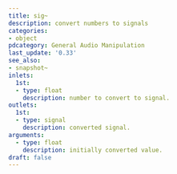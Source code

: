 ```yaml
---
title: sig~
description: convert numbers to signals
categories:
- object
pdcategory: General Audio Manipulation
last_update: '0.33'
see_also:
- snapshot~
inlets:
  1st:
  - type: float
    description: number to convert to signal.
outlets:
  1st:
  - type: signal
    description: converted signal.
arguments:
  - type: float
    description: initially converted value.
draft: false
---
```


